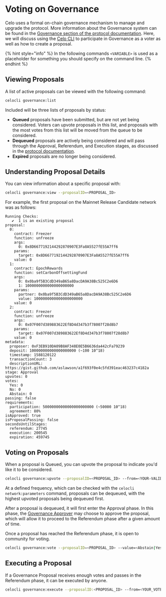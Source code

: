# Voting on Governance

Celo uses a formal on-chain governance mechanism to manage and upgrade the protocol. More information about the Governance system can be found in the [Governance section of the protocol documentation](../celo-codebase/protocol/governance.md). Here, we will discuss using the [Celo CLI](../command-line-interface/introduction.md) to participate in Governance as a voter as well as how to create a proposal.

{% hint style="info" %}
In the following commands `<VARIABLE>` is used as a placeholder for something you should specify on the command line.
{% endhint %}

## Viewing Proposals

A list of active proposals can be viewed with the following command:

```bash
celocli governance:list
```

Included will be three lists of proposals by status:

* **Queued** proposals have been submitted, but are not yet being considered. Voters can upvote proposals in this list, and proposals with the most votes from this list will be moved from the queue to be considered.
* **Dequeued** proposals are actively being considered and will pass through the Approval, Referendum, and Execution stages, as discussed in the [protocol documentation](../celo-codebase/protocol/governance.md).
* **Expired** proposals are no longer being considered.

## Understanding Proposal Details

You can view information about a specific proposal with:

```bash
celocli governance:view --proposalID=<PROPOSAL_ID>
```

For example, the first proposal on the Mainnet Release Candidate network was as follows:

```text
Running Checks:
   ✔  1 is an existing proposal
proposal:
  0:
    contract: Freezer
    function: unfreeze
    args:
      0: 0x8D6677192144292870907E3Fa8A5527fE55A7ff6
    params:
      target: 0x8D6677192144292870907E3Fa8A5527fE55A7ff6
    value: 0
  1:
    contract: EpochRewards
    function: setCarbonOffsettingFund
    args:
      0: 0x0ba9f5B3CdD349aB65a8DacDA9A38Bc525C2e6D6
      1: 1000000000000000000000
    params:
      partner: 0x0ba9f5B3CdD349aB65a8DacDA9A38Bc525C2e6D6
      value: 1000000000000000000000
    value: 0
  2:
    contract: Freezer
    function: unfreeze
    args:
      0: 0x07F007d389883622Ef8D4d347b3f78007f28d8b7
    params:
      target: 0x07F007d389883622Ef8D4d347b3f78007f28d8b7
    value: 0
metadata:
  proposer: 0xF3EB910DA09B8AF348E0E5B6636da442cFa79239
  deposit: 100000000000000000000 (~100 10^18)
  timestamp: 1588120122
  transactionCount: 3
  descriptionURL: https://gist.github.com/aslawson/a1f693f0e4c5fd391eac463237c4182a
stage: Approval
upvotes: 0
votes:
  Yes: 0
  No: 0
  Abstain: 0
passing: false
requirements:
  participation: 50000000000000000000000 (~50000 10^18)
  agreement: 80%
isApproved: true
isProposalPassing: false
secondsUntilStages:
  referendum: 27745
  execution: 200545
  expiration: 459745
```

## Voting on Proposals

When a proposal is Queued, you can upvote the proposal to indicate you'd like it to be considered.

```bash
celocli governance:upvote --proposalID=<PROPOSAL_ID> --from=<YOUR-VALIDATOR-VOTE-SIGNER-ADDRESS>
```

At a defined frequency, which can be checked with the `celocli network:parameters` command, proposals can be dequeued, with the highest upvoted proposals being dequeued first.

After a proposal is dequeued, it will first enter the Approval phase. In this phase, the [Governance Approver](../celo-codebase/protocol/governance.md#approval) may choose to approve the proposal, which will allow it to proceed to the Referendum phase after a given amount of time.

Once a proposal has reached the Referendum phase, it is open to community for voting.

```bash
celocli governance:vote --proposalID=<PROPOSAL_ID> --value=<Abstain|Yes|No> --from=<YOUR-VALIDATOR-VOTE-SIGNER-ADDRESS>
```

## Executing a Proposal

If a Governance Proposal receives enough votes and passes in the Referendum phase, it can be executed by anyone.

```bash
celocli governance:execute --proposalID:<PROPOSAL_ID> --from=<YOUR_VOTER_ADDRESS>
```


